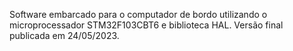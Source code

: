  Software embarcado para o computador de bordo utilizando o microprocessador STM32F103CBT6 e biblioteca HAL.
 Versão final publicada em 24/05/2023. 
